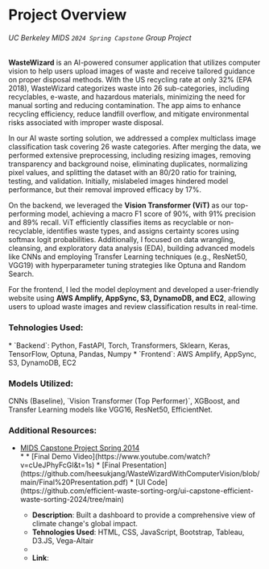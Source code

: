 # Project Overview
###### <i>UC Berkeley MIDS `2024 Spring Capstone` Group Project</i>

**WasteWizard** is an AI-powered consumer application that utilizes computer vision to help users upload images of waste and receive tailored guidance on proper disposal methods. With the US recycling rate at only 32% (EPA 2018), WasteWizard categorizes waste into 26 sub-categories, including recyclables, e-waste, and hazardous materials, minimizing the need for manual sorting and reducing contamination. The app aims to enhance recycling efficiency, reduce landfill overflow, and mitigate environmental risks associated with improper waste disposal.

In our AI waste sorting solution, we addressed a complex multiclass image classification task covering 26 waste categories. After merging the data, we performed extensive preprocessing, including resizing images, removing transparency and background noise, eliminating duplicates, normalizing pixel values, and splitting the dataset with an 80/20 ratio for training, testing, and validation. Initially, mislabeled images hindered model performance, but their removal improved efficacy by 17%.

On the backend, we leveraged the **Vision Transformer (ViT)** as our top-performing model, achieving a macro F1 score of 90%, with 91% precision and 89% recall. ViT efficiently classifies items as recyclable or non-recyclable, identifies waste types, and assigns certainty scores using softmax logit probabilities. Additionally, I focused on data wrangling, cleansing, and exploratory data analysis (EDA), building advanced models like CNNs and employing Transfer Learning techniques (e.g., ResNet50, VGG19) with hyperparameter tuning strategies like Optuna and Random Search.

For the frontend, I led the model deployment and developed a user-friendly website using **AWS Amplify, AppSync, S3, DynamoDB, and EC2**, allowing users to upload waste images and review classification results in real-time.

<h3>Tehnologies Used:</h3>
* `Backend`: Python, FastAPI, Torch, Transformers, Sklearn, Keras, TensorFlow, Optuna, Pandas, Numpy
* `Frontend`: AWS Amplify, AppSync, S3, DynamoDB, EC2

<h3>Models Utilized:</h3>
CNNs (Baseline), `Vision Transformer (Top Performer)`, XGBoost, and Transfer Learning models like VGG16, ResNet50, EfficientNet.

<h3>Additional Resources:</h3>
<ul>
 <li><a href="https://www.ischool.berkeley.edu/projects/2024/wastewizard" target="_blank">MIDS Capstone Project Spring 2014</a></li>
* 
* [Final Demo Video](https://www.youtube.com/watch?v=cUeJPhyFcGI&t=1s)
* [Final Presentation](https://github.com/heesukjang/WasteWizardWithComputerVision/blob/main/Final%20Presentation.pdf)
* [UI Code](https://github.com/efficient-waste-sorting-org/ui-capstone-efficient-waste-sorting-2024/tree/main)

<ul>
 <li><strong>Description</strong>: Built a dashboard to provide a comprehensive view of climate change's global impact.</li>
 <li><strong>Tehnologies Used</strong>: HTML, CSS, JavaScript, Bootstrap, Tableau, D3.JS, Vega-Altair</li>
 <li>

 <li><strong>Link</strong>: 

 

